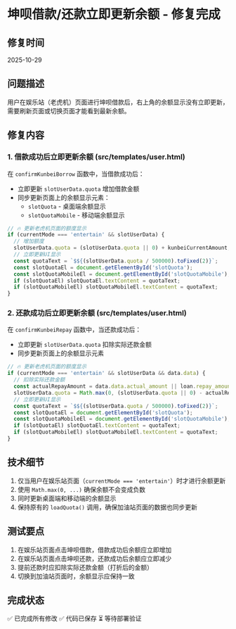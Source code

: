 # 坤呗借款/还款立即更新余额 - 修复完成

## 修复时间
2025-10-29

## 问题描述
用户在娱乐站（老虎机）页面进行坤呗借款后，右上角的余额显示没有立即更新，需要刷新页面或切换页面才能看到最新余额。

## 修复内容

### 1. 借款成功后立即更新余额 (src/templates/user.html)
在 `confirmKunbeiBorrow` 函数中，当借款成功后：
- 立即更新 `slotUserData.quota` 增加借款金额
- 同步更新页面上的余额显示元素：
  - `slotQuota` - 桌面端余额显示
  - `slotQuotaMobile` - 移动端余额显示

```javascript
// 🔥 更新老虎机页面的额度显示
if (currentMode === 'entertain' && slotUserData) {
  // 增加额度
  slotUserData.quota = (slotUserData.quota || 0) + kunbeiCurrentAmount;
  // 立即更新UI显示
  const quotaText = `$${(slotUserData.quota / 500000).toFixed(2)}`;
  const slotQuotaEl = document.getElementById('slotQuota');
  const slotQuotaMobileEl = document.getElementById('slotQuotaMobile');
  if (slotQuotaEl) slotQuotaEl.textContent = quotaText;
  if (slotQuotaMobileEl) slotQuotaMobileEl.textContent = quotaText;
}
```

### 2. 还款成功后立即更新余额 (src/templates/user.html)
在 `confirmKunbeiRepay` 函数中，当还款成功后：
- 立即更新 `slotUserData.quota` 扣除实际还款金额
- 同步更新页面上的余额显示元素

```javascript
// 🔥 更新老虎机页面的额度显示
if (currentMode === 'entertain' && slotUserData && data.data) {
  // 扣除实际还款金额
  const actualRepayAmount = data.data.actual_amount || loan.repay_amount;
  slotUserData.quota = Math.max(0, (slotUserData.quota || 0) - actualRepayAmount);
  // 立即更新UI显示
  const quotaText = `$${(slotUserData.quota / 500000).toFixed(2)}`;
  const slotQuotaEl = document.getElementById('slotQuota');
  const slotQuotaMobileEl = document.getElementById('slotQuotaMobile');
  if (slotQuotaEl) slotQuotaEl.textContent = quotaText;
  if (slotQuotaMobileEl) slotQuotaMobileEl.textContent = quotaText;
}
```

## 技术细节
1. 仅当用户在娱乐站页面（`currentMode === 'entertain'`）时才进行余额更新
2. 使用 `Math.max(0, ...)` 确保余额不会变成负数
3. 同时更新桌面端和移动端的余额显示
4. 保持原有的 `loadQuota()` 调用，确保加油站页面的数据也同步更新

## 测试要点
1. 在娱乐站页面点击坤呗借款，借款成功后余额应立即增加
2. 在娱乐站页面点击坤呗还款，还款成功后余额应立即减少
3. 提前还款时应扣除实际还款金额（打折后的金额）
4. 切换到加油站页面时，余额显示应保持一致

## 完成状态
✅ 已完成所有修改
✅ 代码已保存
⏳ 等待部署验证
